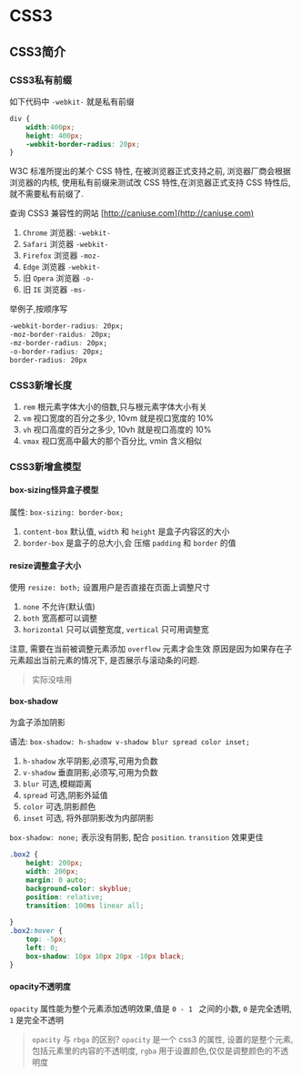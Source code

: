 # CSS3

## CSS3简介

### CSS3私有前缀

如下代码中 `-webkit-` 就是私有前缀

```css
div {
	width:400px;
	height: 400px;
	-webkit-border-radius: 20px;
}
```

W3C 标准所提出的某个 CSS 特性, 在被浏览器正式支持之前, 浏览器厂商会根据浏览器的内核, 使用私有前缀来测试改 CSS 特性,在浏览器正式支持 CSS 特性后,就不需要私有前缀了.

查询 CSS3 兼容性的网站 [http://caniuse.com](http://caniuse.com)

1. `Chrome` 浏览器: `-webkit-`
2. `Safari` 浏览器 `-webkit-`
3. `Firefox` 浏览器 `-moz-`
4. `Edge` 浏览器 `-webkit-`
5. 旧 `Opera` 浏览器 `-o-`
6. 旧 `IE` 浏览器 `-ms-`

举例子,按顺序写

```css
-webkit-border-radius: 20px;
-moz-border-raidus: 20px;
-mz-border-radius: 20px;
-o-border-radius: 20px;
border-radius: 20px
```

### CSS3新增长度

1. `rem` 根元素字体大小的倍数,只与根元素字体大小有关
2. `vm` 视口宽度的百分之多少, 10vm 就是视口宽度的 10%
3. `vh` 视口高度的百分之多少, 10vh 就是视口高度的 10%
4. `vmax` 视口宽高中最大的那个百分比, vmin 含义相似

### CSS3新增盒模型

#### box-sizing怪异盒子模型

属性:  `box-sizing: border-box;` 

1. `content-box` 默认值, `width` 和 `height` 是盒子内容区的大小
2. `border-box` 是盒子的总大小,会 压缩 `padding` 和 `border` 的值

#### resize调整盒子大小

使用 `resize: both;` 设置用户是否直接在页面上调整尺寸

1. `none` 不允许(默认值)
2. `both` 宽高都可以调整
3. `horizontal` 只可以调整宽度, `vertical` 只可用调整宽

注意, 需要在当前被调整元素添加 `overflow` 元素才会生效 原因是因为如果存在子元素超出当前元素的情况下, 是否展示与滚动条的问题.

> 实际没啥用

#### box-shadow

为盒子添加阴影

语法: `box-shadow: h-shadow v-shadow blur spread color inset;`

1. `h-shadow` 水平阴影,必须写,可用为负数
2. `v-shadow` 垂直阴影,必须写,可用为负数
3. `blur` 可选,模糊距离
4. `spread` 可选,阴影外延值
5. `color` 可选,阴影颜色
6. `inset` 可选, 将外部阴影改为内部阴影

`box-shadow: none;` 表示没有阴影, 配合 `position`. `transition` 效果更佳


```css
.box2 {  
    height: 200px;  
    width: 200px;  
    margin: 0 auto;  
    background-color: skyblue;  
    position: relative;  
    transition: 100ms linear all;  
  
}  
.box2:hover {  
    top: -5px;  
    left: 0;  
    box-shadow: 10px 10px 20px -10px black;  
}
```


#### opacity不透明度

`opacity` 属性能为整个元素添加透明效果,值是 `0 - 1 ` 之间的小数, `0`  是完全透明, `1` 是完全不透明

> `opacity` 与 `rbga` 的区别? `opacity` 是一个 css3 的属性, 设置的是整个元素,包括元素里的内容的不透明度, `rgba` 用于设置颜色,仅仅是调整颜色的不透明度